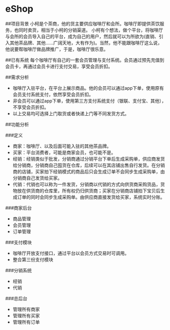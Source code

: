 # eShop

##项目背景
小柯是个茶商，他的货主要供应咖啡厅和会所。咖啡厅即提供茶饮服务，也同时卖货，相当于小柯的分销渠道。
小柯有个想法，做个平台，将咖啡厅与会所的会员导入自己的平台，成为自己的用户，然后就可以为所欲为(直销、引入其他茶品牌、其他……广阔天地，大有作为)。当然，他不能跟咖啡厅这么说，他说要帮咖啡厅做品牌推广，于是，咖啡厅很乐意。

##已有系统
每个咖啡厅有自己的一套会员管理与支付系统。会员通过预先充值到会员卡，再通过会员卡进行支付交易，享受会员折扣。

##需求分析
* 咖啡厅入驻平台，在平台上展示商品。他的会员可以通过app下单，使用原有会员支付系统支付，依然享受会员折扣。
* 非会员可以通过app下单，使用第三方支付系统支付（银联、支付宝、其他），不享受会员折扣。
* 以上交易均可选择上门取货或者快递上门等不同发货方式。

##功能分析

###定义
* 商家：咖啡厅、以及后面可能入驻的其他茶品牌。
* 买家：平台消费者，可能是商家会员，也可能不是。
* 经销：经销类似于批发，分销商通过分销平台下单后生成采购单，供应商发货给分销商，分销商自己囤货在仓库，后续可以在其店铺出售自行发货。在分销商的店铺，买家拍下经销模式的商品后只会生成订单不会同步生成采购单，由分销商自己发货给买家。
* 代销：代销也可以称为一件发货，分销商以代销的方式向供货商采购货品，货物放在供货商的仓库里，所有权仍归供货商；买家在分销商店铺拍下宝贝后生成订单的同时会同步生成采购单。由供应商直接发货给买家，系统实时分账。

###商家后台
* 商品管理
* 会员管理
* 订单管理

###支付模块
* 咖啡厅开放支付接口，通过平台以会员方式交易时可调用。
* 整合第三份支付模块

###分销系统
* 经销
* 代销

###总后台
* 管理所有商家
* 管理所有买家
* 管理所有订单